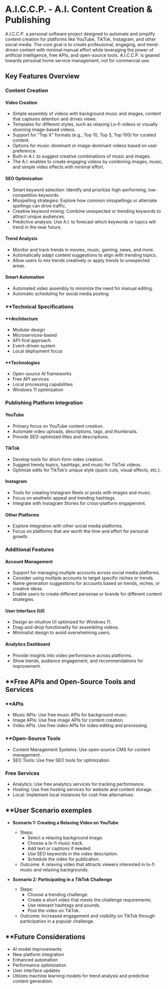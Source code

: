 # A.I.C.C.P. - A.I. Content Creation & Publishing

A.I.C.C.P. a personal software project designed to automate and simplify content creation for platforms like YouTube, TikTok, Instagram, and other social media. The core goal is to create professional, engaging, and trend-driven content with minimal manual effort while leveraging the power of artificial intelligence, free APIs, and open-source tools. A.I.C.C.P. is geared towards personal home service management, not for commercial use.


## **Key Features Overview**

### **Content Creation**

#### **Video Creation**

- Simple assembly of videos with background music and images, content that captures attention and drives views.
- Templates for different styles, such as relaxing Lo-fi videos or visually stunning image-based videos.
- Support for "Top X" formats (e.g., Top 10, Top 5, Top 100) for curated content.
- Options for music-dominant or image-dominant videos based on user preference.
- Built-in A.I. to suggest creative combinations of music and images.
- The A.I. enables to create engaging videos by combining images, music, and simple video effects with minimal effort.

#### **SEO Optimization**

- Smart keyword selection: Identify and prioritize high-performing, low-competition keywords.
- Misspelling strategies: Explore how common misspellings or alternate spellings can drive traffic.
- Creative keyword mixing: Combine unexpected or trending keywords to attract unique audiences.
- Predictive analysis: Use A.I. to forecast which keywords or topics will trend in the near future.

#### **Trend Analysis**

- Monitor and track trends in movies, music, gaming, news, and more.
- Automatically adapt content suggestions to align with trending topics.
- Allow users to mix trends creatively or apply trends to unexpected areas.

#### **Smart Automation**

- Automated video assembly to minimize the need for manual editing.
- Automatic scheduling for social media posting.


### **Technical Specifications

#### **Architecture

- Modular design
- Microservices-based
- API-first approach
- Event-driven system
- Local deployment focus

#### **Technologies

- Open-source AI frameworks
- Free API services
- Local processing capabilities
- Windows 11 optimization


### **Publishing Platform Integration**

#### **YouTube**

- Primary focus on YouTube content creation.
- Automate video uploads, descriptions, tags, and thumbnails.
- Provide SEO-optimized titles and descriptions.

#### **TikTok** 

- Develop tools for short-form video creation.
- Suggest trendy topics, hashtags, and music for TikTok videos.
- Optimize edits for TikTok’s unique style (quick cuts, visual effects, etc.).

#### **Instagram** 

- Tools for creating Instagram Reels or posts with images and music.
- Focus on aesthetic appeal and trending hashtags.
- Integrate with Instagram Stories for cross-platform engagement.

#### **Other Platforms** 

- Explore integration with other social media platforms.
- Focus on platforms that are worth the time and effort for personal growth.


### **Additional Features**

#### **Account Management**

- Support for managing multiple accounts across social media platforms.
- Consider using multiple accounts to target specific niches or trends.
- Name generation suggestions for accounts based on trends, niches, or creative ideas.
- Enable users to create different personas or brands for different content strategies.

#### **User Interface (UI)**

- Design an intuitive UI optimized for Windows 11.
- Drag-and-drop functionality for assembling videos.
- Minimalist design to avoid overwhelming users.

#### **Analytics Dashboard**
    
- Provide insights into video performance across platforms.
- Show trends, audience engagement, and recommendations for improvement.


## **Free APIs and Open-Source Tools and Services

### **APIs
 
*   Music APIs: Use free music APIs for background music.
*   Image APIs: Use free image APIs for content creation.
*   Video APIs: Use free video APIs for video editing and processing.

### **Open-Source Tools

*   Content Management Systems: Use open-source CMS for content management.
*   SEO Tools: Use free SEO tools for optimization.

### **Free Services**

*   Analytics: Use free analytics services for tracking performance.
*   Hosting: Use free hosting services for website and content storage.
*   Local: Implement local instances for cost-free alternatives.


## **User Scenario exemples

*   **Scenario 1: Creating a Relaxing Video on YouTube**
    *   Steps:
        *   Select a relaxing background image.
        *   Choose a lo-fi music track.
        *   Add text or captions if needed.
        *   Use SEO keywords in the video description.
        *   Schedule the video for publication.
    *   Outcome: A relaxing video that attracts viewers interested in lo-fi music and relaxing backgrounds.

*   **Scenario 2: Participating in a TikTok Challenge**
    *   Steps:
        *   Choose a trending challenge.
        *   Create a short video that meets the challenge requirements.
        *   Use relevant hashtags and sounds.
        *   Post the video on TikTok.
    *   Outcome: Increased engagement and visibility on TikTok through participation in a popular challenge.


## **Future Considerations

- AI model improvements
- New platform integration
- Enhanced automation
- Performance optimization
- User interface updates
- Utilizes machine learning models for trend analysis and predictive content generation.

